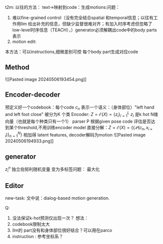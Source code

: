 
t2m:
以往的方法： text->映射到code：生成motions:问题：
1. 难以fine-grained control（没有完全结合spatial 和temporal信息；以往有工作用llm 给出补充的信息，但缺少监督很难对齐；有加入时序考虑但忽略了low-level时序信息（TEACH），）generator必须解耦出code中的body parts表示
2. motion edit: 


本方法：可以instructions,细微差别可控
每个body part生成对应code






## Method

![[Pasted image 20240506193454.png]]


## Encoder-decoder
 预定义好一个codebook：每个code $c_n$ 表示一个语义：（身体部位）"left hand and left foot close" 被分为K 个类
 Encoder: $Z = \mathcal{E}(X) = \{z_i\}_{i=1}^L$  $z_i$ 是k hot N维向量（也就是每个种类只有一个1）
 parser P 根据given pose code 评估是否达到某个threshold,不用训练encoder model 直接分解：$Z = \mathcal{E}(X) = \{\{\mathcal{P}(c_n,x_{i\times l})\}_{n=1}^N \}$
 相加得 latent features, decoder解码为motion
![[Pasted image 20240506194933.png]]


## generator
$z_i^n$ 独立伯努利随机变量
 变为多标签问题：
 最大化

## Editor



new-task:
文中说：dialog-based motion generation.

Q:
1. 没法保证k-hot预测仅出现一次？
想法： 
1. codebook限制太大 
2. llm的 part没有和身体部位很好结合？可以用在parco
3. instruction : 参考坐标系？